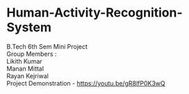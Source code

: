 # Human-Activity-Recognition-System
B.Tech 6th Sem Mini Project 
<br/>
Group Members : <br/>
Likith Kumar<br/>
Manan Mittal<br/>
Rayan Kejriwal<br/>
Project Demonstration - https://youtu.be/gR8lfP0K3wQ
